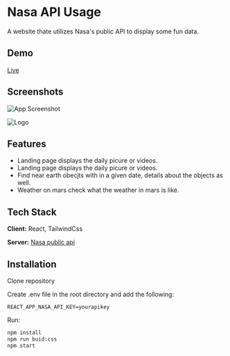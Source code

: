
# Nasa API Usage

A website thate utilizes Nasa's public API to display some fun data.
## Demo

[Live](https://nasapi-usage.netlify.app/)

  
## Screenshots

![App Screenshot](https://res.cloudinary.com/dvfihlcxd/image/upload/v1628446304/screencapture-nasapi-usage-netlify-app-2021-08-09-01_58_57_j6sset.png)

  
![Logo](https://res.cloudinary.com/dvfihlcxd/image/upload/v1618995170/58429400a6515b1e0ad75acc_logs77.png)

    
## Features


- Landing page displays the daily picure or videos.
- Landing page displays the daily picure or videos.
- Find near earth obecjts with in a given date, details about the objects as well.
- Weather on mars check what the weather in mars is like.

  
## Tech Stack

**Client:** React, TailwindCss

**Server:**  [Nasa public api](https://api.nasa.gov/)

  
## Installation

Clone repository

Create .env file in the root directory and add the following:

```
REACT_APP_NASA_API_KEY=yourapikey

```
Run:
```cmd
npm install
npm run buid:css
npm start
```
